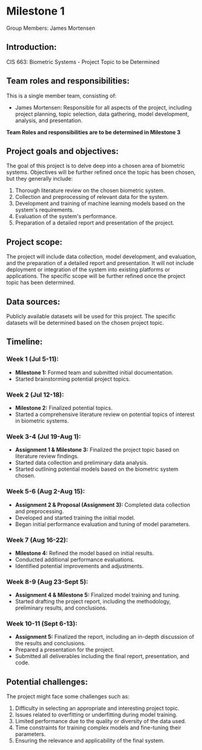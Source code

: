 # Milestone 1
Group Members: James Mortensen

## Introduction: 
CIS 663: Biometric Systems - Project Topic to be Determined

## Team roles and responsibilities:

This is a single member team, consisting of:

-  James Mortensen: Responsible for all aspects of the project, including project planning, topic selection, data gathering, model development, analysis, and presentation.

**Team Roles and responsibilities are to be determined in Milestone 3**

## Project goals and objectives: 

The goal of this project is to delve deep into a chosen area of biometric systems. Objectives will be further refined once the topic has been chosen, but they generally include:
1. Thorough literature review on the chosen biometric system.
2. Collection and preprocessing of relevant data for the system.
3. Development and training of machine learning models based on the system's requirements.
4. Evaluation of the system's performance.
5. Preparation of a detailed report and presentation of the project.

## Project scope:

The project will include data collection, model development, and evaluation, and the preparation of a detailed report and presentation. It will not include deployment or integration of the system into existing platforms or applications. The specific scope will be further refined once the project topic has been determined.

## Data sources: 

Publicly available datasets will be used for this project. The specific datasets will be determined based on the chosen project topic.

## Timeline: 

### Week 1 (Jul 5-11):
- **Milestone 1:** Formed team and submitted initial documentation.
- Started brainstorming potential project topics.

### Week 2 (Jul 12-18):
- **Milestone 2:** Finalized potential topics.
- Started a comprehensive literature review on potential topics of interest in biometric systems.

### Week 3-4 (Jul 19-Aug 1):
- **Assignment 1 & Milestone 3:** Finalized the project topic based on literature review findings.
- Started data collection and preliminary data analysis.
- Started outlining potential models based on the biometric system chosen.

### Week 5-6 (Aug 2-Aug 15):
- **Assignment 2 & Proposal (Assignment 3):** Completed data collection and preprocessing.
- Developed and started training the initial model. 
- Began initial performance evaluation and tuning of model parameters.

### Week 7 (Aug 16-22):
- **Milestone 4:** Refined the model based on initial results.
- Conducted additional performance evaluations.
- Identified potential improvements and adjustments.

### Week 8-9 (Aug 23-Sept 5):
- **Assignment 4 & Milestone 5:** Finalized model training and tuning.
- Started drafting the project report, including the methodology, preliminary results, and conclusions.

### Week 10-11 (Sept 6-13):
- **Assignment 5:** Finalized the report, including an in-depth discussion of the results and conclusions.
- Prepared a presentation for the project.
- Submitted all deliverables including the final report, presentation, and code.

## Potential challenges:

The project might face some challenges such as:
1. Difficulty in selecting an appropriate and interesting project topic.
2. Issues related to overfitting or underfitting during model training.
3. Limited performance due to the quality or diversity of the data used.
4. Time constraints for training complex models and fine-tuning their parameters.
5. Ensuring the relevance and applicability of the final system.

